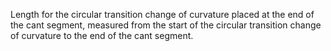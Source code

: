 Length for the circular transition change of curvature placed at the end of the cant segment, measured from the start of the circular transition change of curvature to the end of the cant segment.
